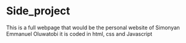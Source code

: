 # Side_project

This is a full webpage that would be the personal website of Simonyan Emmanuel Oluwatobi 
it is coded in html, css and Javascript 

